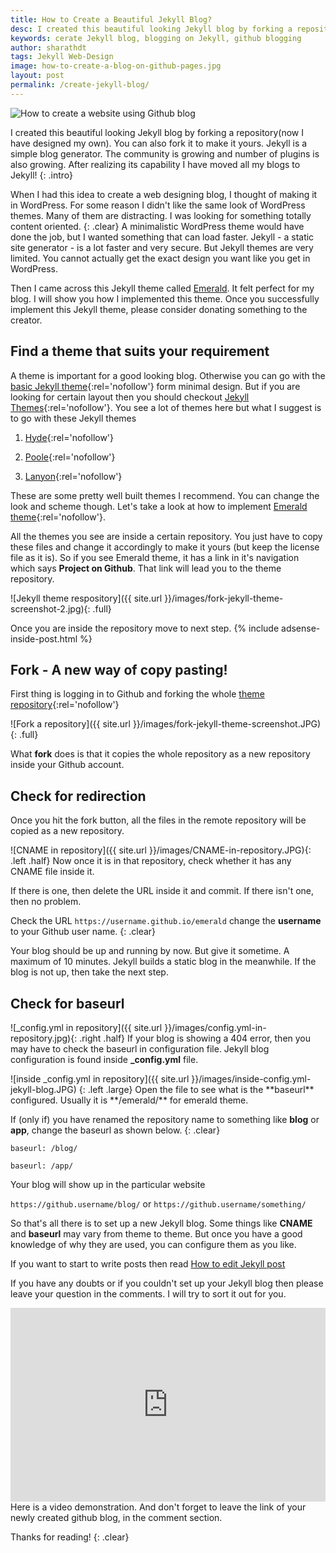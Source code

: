```yaml
---
title: How to Create a Beautiful Jekyll Blog?
desc: I created this beautiful looking Jekyll blog by forking a repository. You can also fork it to make it yours. Jekyll is a simple blog generator. The community is growing and number of plugins is also growing. I have moved all my blogs to Jekyll!
keywords: cerate Jekyll blog, blogging on Jekyll, github blogging
author: sharathdt
tags: Jekyll Web-Design
image: how-to-create-a-blog-on-github-pages.jpg
layout: post
permalink: /create-jekyll-blog/
---
```


<img alt="How to create a website using Github blog" title="How to create a website using Github pages" itemprop="thumbnailUrl" class="left half noborder" src="{{ site.url }}/images/how-to-create-a-blog-on-github-pages.jpg">

<i class="fa fa-quote-left fa-3x fa-pull-left fa-border"></i>I created this beautiful looking Jekyll blog by forking a repository(now I have designed my own). You can also fork it to make it yours. Jekyll is a simple blog generator. The community is growing and number of plugins is also growing. After realizing its capability I have moved all my blogs to Jekyll!
{: .intro}

When I had this idea to create a web designing blog, I thought of making it in WordPress. For some reason I didn't like the same look of WordPress themes. Many of them are distracting. I was looking for something totally content oriented.
{: .clear}
A minimalistic WordPress theme would have done the job, but I wanted something that can load faster. Jekyll - a static site generator - is a lot faster and very secure. But Jekyll themes are very limited. You cannot actually get the exact design you want like you get in WordPress.

Then I came across this Jekyll theme called [Emerald](http://www.jacoporabolini.com/emerald/).	It felt perfect for my blog. I will show you how I implemented this theme. Once you successfully implement this Jekyll theme, please consider donating something to the creator.

## Find a theme that suits your requirement

A theme is important for a good looking blog. Otherwise you can go with the [basic Jekyll theme](http://www.jekyllnow.com/){:rel='nofollow'} form minimal design. But if you are looking for certain layout then you should checkout [Jekyll Themes](http://jekyllthemes.org/){:rel='nofollow'}. You see a lot of themes here but what I suggest is to go with these Jekyll themes

1. [Hyde](http://hyde.getpoole.com/){:rel='nofollow'}


2. [Poole](http://demo.getpoole.com/){:rel='nofollow'}


3. [Lanyon](http://lanyon.getpoole.com/){:rel='nofollow'}

These are some pretty well built themes I recommend. You can change the look and scheme though. Let's take a look at how to implement [Emerald theme](http://www.jacoporabolini.com/emerald/){:rel='nofollow'}.

All the themes you see are inside a certain repository. You just have to copy these files and change it accordingly to make it yours (but keep the license file as it is). So if you see Emerald theme, it has a link in it's navigation which says **Project on Github**. That link will lead you to the theme repository.

![Jekyll theme respository]({{ site.url }}/images/fork-jekyll-theme-screenshot-2.jpg){: .full}

Once you are inside the repository move to next step.
{% include adsense-inside-post.html %}
## Fork - A new way of copy pasting!


First thing is logging in to Github and forking the whole [theme repository](https://github.com/KingFelix/emerald){:rel='nofollow'}

![Fork a repository]({{ site.url }}/images/fork-jekyll-theme-screenshot.JPG){: .full}

What **fork** does is that it copies the whole repository as a new repository inside your Github account.

## Check for redirection

Once you hit the fork button, all the files in the remote repository will be copied as a new repository.

![CNAME in repository]({{ site.url }}/images/CNAME-in-repository.JPG){: .left .half}
Now once it is in that repository, check whether it has any CNAME file inside it.



If there is one, then delete the URL inside it and commit. If there isn't one, then no problem.


Check the URL  ``` https://username.github.io/emerald ``` change the **username** to your Github user name.
{: .clear}

Your blog should be up and running by now. But give it sometime. A maximum of 10 minutes. Jekyll builds a static blog in the meanwhile. If the blog is not up, then take the next step.

## Check for baseurl
![_config.yml in repository]({{ site.url }}/images/config.yml-in-repository.jpg){: .right .half}
If your blog is showing a 404 error, then you may have to check the baseurl in configuration file.
Jekyll blog configuration is found inside **_config.yml** file.


<div class="clear"></div>
![inside _config.yml in repository]({{ site.url }}/images/inside-config.yml-jekyll-blog.JPG)
{: .left .large}
Open the file to see what is the **baseurl** configured. Usually it is **/emerald/** for emerald theme.


If (only if) you have renamed the repository name to something like **blog** or **app**, change the baseurl as shown below.
{: .clear}

```baseurl:	/blog/```

```baseurl:	/app/```

Your blog will show up in the particular website

``` https://github.username/blog/ ```  or  ``` https://github.username/something/ ```


So that's all there is to set up a new Jekyll blog. Some things like **CNAME** and **baseurl** may vary from theme to theme. But once you have a good knowledge of why they are used, you can configure them as you like.

If you want to start to write posts then read [How to edit Jekyll post](/an-easy-way-to-edit-posts-in-jekyll/)

If you have any doubts or if you couldn't set up your Jekyll blog then please leave your question in the comments. I will try to sort it out for you.
<iframe itemscope="" itemprop="video" width="100%" height="310" class="right half" src="https://www.youtube.com/embed/U0idtvxVo9I?rel=0" frameborder="0" allowfullscreen></iframe>
Here is a video demonstration. And don't forget to leave the link of your newly created github blog, in the comment section.

Thanks for reading!
{: .clear}